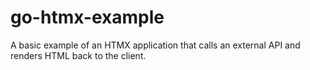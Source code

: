 # go-htmx-example

A basic example of an HTMX application that calls an external API and renders HTML back to the client.
